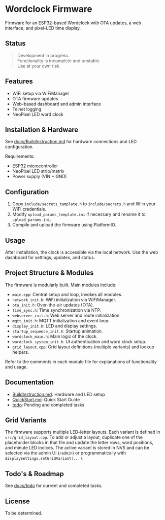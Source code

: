 # Wordclock Firmware

Firmware for an ESP32-based Wordclock with OTA updates, a web interface, and pixel-LED time display.

## Status

> Development in progress.  
> Functionality is incomplete and unstable.  
> Use at your own risk.

## Features

- WiFi setup via WiFiManager
- OTA firmware updates
- Web-based dashboard and admin interface
- Telnet logging
- NeoPixel LED word clock

## Installation & Hardware

See [docs/BuildInstruction.md](docs/BuildInstruction.md) for hardware connections and LED configuration.

Requirements:
- ESP32 microcontroller
- NeoPixel LED strip/matrix
- Power supply (VIN + GND)

## Configuration

1. Copy `include/secrets_template.h` to `include/secrets.h` and fill in your WiFi credentials.
2. Modify `upload_params_template.ini` if necessary and rename it to `upload_params.ini`.
3. Compile and upload the firmware using PlatformIO.

## Usage

After installation, the clock is accessible via the local network. Use the web dashboard for settings, updates, and status.

## Project Structure & Modules

The firmware is modularly built. Main modules include:

- `main.cpp`: Central setup and loop, invokes all modules.
- `network_init.h`: WiFi initialization via WiFiManager.
- `ota_init.h`: Over-the-air updates (OTA).
- `time_sync.h`: Time synchronization via NTP.
- `webserver_init.h`: Web server and route initialization.
- `mqtt_init.h`: MQTT initialization and event loop.
- `display_init.h`: LED and display settings.
- `startup_sequence_init.h`: Startup animation.
- `wordclock_main.h`: Main logic of the clock.
- `wordclock_system_init.h`: UI authentication and word clock setup.
- `grid_layout.cpp`: Grid layout definitions (multiple variants) and lookup helpers.

Refer to the comments in each module file for explanations of functionality and usage.

## Documentation

- [BuildInstruction.md](docs/BuildInstruction.md): Hardware and LED setup
- [QuickStart.md](docs/QuickStart.md): Quick Start Guide
- [todo](docs/todo): Pending and completed tasks

## Grid Variants

The firmware supports multiple LED-letter layouts. Each variant is defined in `src/grid_layout.cpp`.
To add or adjust a layout, duplicate one of the placeholder blocks in that file and update the
letter rows, word positions, and minute LED indices. The active variant is stored in NVS and can
be selected via the admin UI (`/admin`) or programmatically with `displaySettings.setGridVariant(...)`.

## Todo's & Roadmap

See [docs/todo](docs/todo) for current and completed tasks.

## License

To be determined.
